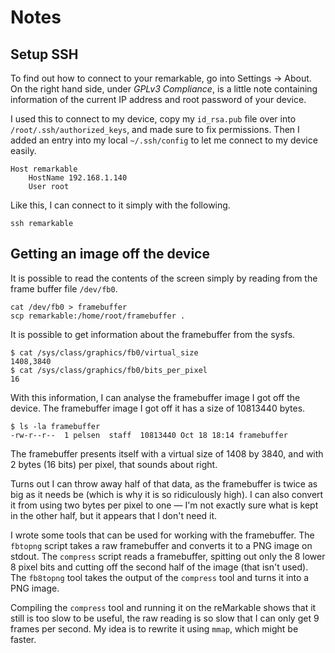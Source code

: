 # Notes

## Setup SSH

To find out how to connect to your remarkable, go into Settings -> About. On
the right hand side, under *GPLv3 Compliance*, is a little note containing
information of the current IP address and root password of your device.

I used this to connect to my device, copy my `id_rsa.pub` file over into
`/root/.ssh/authorized_keys`, and made sure to fix permissions. Then I added an
entry into my local `~/.ssh/config` to let me connect to my device easily.

```ssh
Host remarkable
    HostName 192.168.1.140
    User root
```

Like this, I can connect to it simply with the following.

    ssh remarkable

## Getting an image off the device

It is possible to read the contents of the screen simply by reading from the
frame buffer file `/dev/fb0`.

    cat /dev/fb0 > framebuffer
    scp remarkable:/home/root/framebuffer .

It is possible to get information about the framebuffer from the sysfs.

    $ cat /sys/class/graphics/fb0/virtual_size
    1408,3840
    $ cat /sys/class/graphics/fb0/bits_per_pixel
    16

With this information, I can analyse the framebuffer image I got off the device. The framebuffer image I got off it has a size of 10813440 bytes.

    $ ls -la framebuffer
    -rw-r--r--  1 pelsen  staff  10813440 Oct 18 18:14 framebuffer

The framebuffer presents itself with a virtual size of 1408 by 3840, and with 2 bytes (16 bits) per pixel, that sounds about right.

Turns out I can throw away half of that data, as the framebuffer is twice as
big as it needs be (which is why it is so ridiculously high). I can also
convert it from using two bytes per pixel to one — I'm not exactly sure what is
kept in the other half, but it appears that I don't need it.

I wrote some tools that can be used for working with the framebuffer. The
`fbtopng` script takes a raw framebuffer and converts it to a PNG image on
stdout. The `compress` script reads a framebuffer, spitting out only the 8
lower 8 pixel bits and cutting off the second half of the image (that isn't
used). The `fb8topng` tool takes the output of the `compress` tool and turns it
into a PNG image.

Compiling the `compress` tool and running it on the reMarkable shows that it
still is too slow to be useful, the raw reading is so slow that I can only get
9 frames per second. My idea is to rewrite it using `mmap`, which might be
faster.


